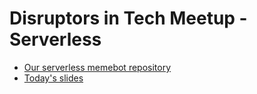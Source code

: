 # Disruptors in Tech Meetup - Serverless

- [Our serverless memebot repository](https://github.com/GorillaStack/serverless-slack-memebot)
- [Today's slides](http://slid.es/em0ney/sls)
